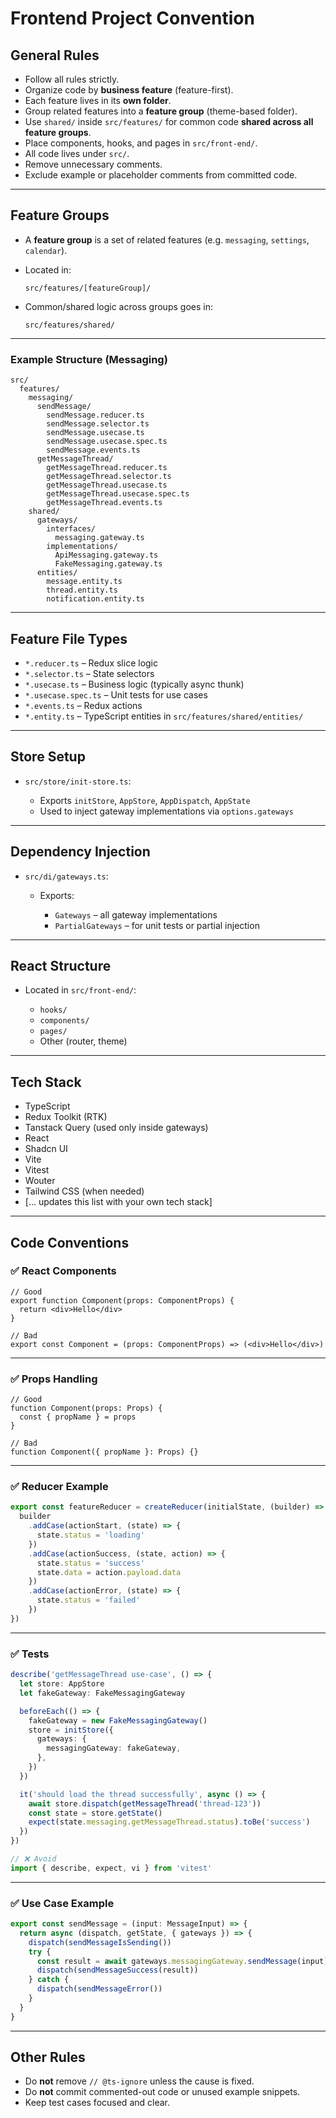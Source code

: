 
# Frontend Project Convention

## General Rules

* Follow all rules strictly.
* Organize code by **business feature** (feature-first).
* Each feature lives in its **own folder**.
* Group related features into a **feature group** (theme-based folder).
* Use `shared/` inside `src/features/` for common code **shared across all feature groups**.
* Place components, hooks, and pages in `src/front-end/`.
* All code lives under `src/`.
* Remove unnecessary comments.
* Exclude example or placeholder comments from committed code.

---

## Feature Groups

* A **feature group** is a set of related features (e.g. `messaging`, `settings`, `calendar`).
* Located in:

  ```
  src/features/[featureGroup]/
  ```
* Common/shared logic across groups goes in:

  ```
  src/features/shared/
  ```

---

### Example Structure (Messaging)

```
src/
  features/
    messaging/
      sendMessage/
        sendMessage.reducer.ts
        sendMessage.selector.ts
        sendMessage.usecase.ts
        sendMessage.usecase.spec.ts
        sendMessage.events.ts
      getMessageThread/
        getMessageThread.reducer.ts
        getMessageThread.selector.ts
        getMessageThread.usecase.ts
        getMessageThread.usecase.spec.ts
        getMessageThread.events.ts
    shared/
      gateways/
        interfaces/
          messaging.gateway.ts
        implementations/
          ApiMessaging.gateway.ts
          FakeMessaging.gateway.ts
      entities/
        message.entity.ts
        thread.entity.ts
        notification.entity.ts
```

---

## Feature File Types

* `*.reducer.ts` – Redux slice logic
* `*.selector.ts` – State selectors
* `*.usecase.ts` – Business logic (typically async thunk)
* `*.usecase.spec.ts` – Unit tests for use cases
* `*.events.ts` – Redux actions
* `*.entity.ts` – TypeScript entities in `src/features/shared/entities/`

---

## Store Setup

* `src/store/init-store.ts`:

  * Exports `initStore`, `AppStore`, `AppDispatch`, `AppState`
  * Used to inject gateway implementations via `options.gateways`

---

## Dependency Injection

* `src/di/gateways.ts`:

  * Exports:

    * `Gateways` – all gateway implementations
    * `PartialGateways` – for unit tests or partial injection

---

## React Structure

* Located in `src/front-end/`:

  * `hooks/`
  * `components/`
  * `pages/`
  * Other (router, theme)

---

##  Tech Stack

* TypeScript
* Redux Toolkit (RTK)
* Tanstack Query (used only inside gateways)
* React
* Shadcn UI
* Vite
* Vitest
* Wouter
* Tailwind CSS (when needed)
* [... updates this list with your own tech stack]

---

## Code Conventions

### ✅ React Components

```tsx
// Good
export function Component(props: ComponentProps) {
  return <div>Hello</div>
}

// Bad
export const Component = (props: ComponentProps) => (<div>Hello</div>)
```

---

### ✅ Props Handling

```tsx
// Good
function Component(props: Props) {
  const { propName } = props
}

// Bad
function Component({ propName }: Props) {}
```

---

### ✅ Reducer Example

```ts
export const featureReducer = createReducer(initialState, (builder) => {
  builder
    .addCase(actionStart, (state) => {
      state.status = 'loading'
    })
    .addCase(actionSuccess, (state, action) => {
      state.status = 'success'
      state.data = action.payload.data
    })
    .addCase(actionError, (state) => {
      state.status = 'failed'
    })
})
```

---

### ✅ Tests

```ts
describe('getMessageThread use-case', () => {
  let store: AppStore
  let fakeGateway: FakeMessagingGateway

  beforeEach(() => {
    fakeGateway = new FakeMessagingGateway()
    store = initStore({
      gateways: {
        messagingGateway: fakeGateway,
      },
    })
  })

  it('should load the thread successfully', async () => {
    await store.dispatch(getMessageThread('thread-123'))
    const state = store.getState()
    expect(state.messaging.getMessageThread.status).toBe('success')
  })
})
```

```ts
// ❌ Avoid
import { describe, expect, vi } from 'vitest'
```

---

### ✅ Use Case Example

```ts
export const sendMessage = (input: MessageInput) => {
  return async (dispatch, getState, { gateways }) => {
    dispatch(sendMessageIsSending())
    try {
      const result = await gateways.messagingGateway.sendMessage(input)
      dispatch(sendMessageSuccess(result))
    } catch {
      dispatch(sendMessageError())
    }
  }
}
```

---

## Other Rules

* Do **not** remove `// @ts-ignore` unless the cause is fixed.
* Do **not** commit commented-out code or unused example snippets.
* Keep test cases focused and clear.

